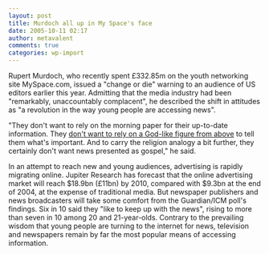 ```yaml
---
layout: post
title: Murdoch all up in My Space's face
date: 2005-10-11 02:17
author: metavalent
comments: true
categories: wp-import
---
```

Rupert Murdoch, who recently spent £332.85m on the youth networking site MySpace.com, issued a "change or die" warning to an audience of US editors earlier this year. Admitting that the media industry had been "remarkably, unaccountably complacent", he described the shift in attitudes as "a revolution in the way young people are accessing news".

"They don't want to rely on the morning paper for their up-to-date information. They <a href="https://technology.guardian.co.uk/news/story/0,16559,1586891,00.html">don't want to rely on a God-like figure from above</a> to tell them what's important. And to carry the religion analogy a bit further, they certainly don't want news presented as gospel," he said.

In an attempt to reach new and young audiences, advertising is rapidly migrating online. Jupiter Research has forecast that the online advertising market will reach $18.9bn (£11bn) by 2010, compared with $9.3bn at the end of 2004, at the expense of traditional media. But newspaper publishers and news broadcasters will take some comfort from the Guardian/ICM poll's findings. Six in 10 said they "like to keep up with the news", rising to more than seven in 10 among 20 and 21-year-olds. Contrary to the prevailing wisdom that young people are turning to the internet for news, television and newspapers remain by far the most popular means of accessing information.

